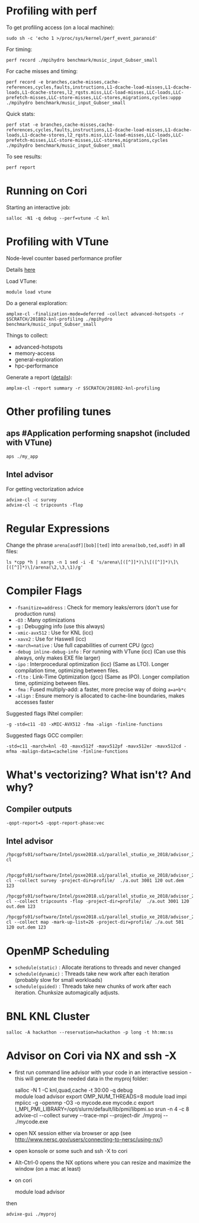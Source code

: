 Profiling with perf
==============================

To get profiling access (on a local machine):

    sudo sh -c 'echo 1 >/proc/sys/kernel/perf_event_paranoid'

For timing:

    perf record ./mpihydro benchmark/music_input_Gubser_small

For cache misses and timing:

    perf record -e branches,cache-misses,cache-references,cycles,faults,instructions,L1-dcache-load-misses,L1-dcache-loads,L1-dcache-stores,l2_rqsts.miss,LLC-load-misses,LLC-loads,LLC-prefetch-misses,LLC-store-misses,LLC-stores,migrations,cycles:uppp ./mpihydro benchmark/music_input_Gubser_small

Quick stats:

    perf stat -e branches,cache-misses,cache-references,cycles,faults,instructions,L1-dcache-load-misses,L1-dcache-loads,L1-dcache-stores,l2_rqsts.miss,LLC-load-misses,LLC-loads,LLC-prefetch-misses,LLC-store-misses,LLC-stores,migrations,cycles ./mpihydro benchmark/music_input_Gubser_small

To see results:

    perf report



Running on Cori
==============================

Starting an interactive job:

    salloc -N1 -q debug --perf=vtune -C knl


Profiling with VTune
==============================

Node-level counter based performance profiler

Details [here](http://www.nersc.gov/users/software/performance-and-debugging-tools/vtune/)

Load VTune:

    module load vtune

Do a general exploration:

    amplxe-cl -finalization-mode=deferred -collect advanced-hotspots -r $SCRATCH/201802-knl-profiling ./mpihydro benchmark/music_input_Gubser_small

Things to collect:

 * advanced-hotspots
 * memory-access
 * general-exploration
 * hpc-performance

Generate a report ([details](https://software.intel.com/en-us/vtune-amplifier-help-report)):

    amplxe-cl -report summary -r $SCRATCH/201802-knl-profiling

Other profiling tunes
=====================

aps #Application performing snapshot (included with VTune)
--------------------------------

    aps ./my_app


Intel advisor
-------------

For getting vectorization advice

    advixe-cl -c survey
    advixe-cl -c tripcounts -flop 


Regular Expressions
===================

Change the phrase `arena[asdf][bob][ted]` into `arena(bob,ted,asdf)` in all files:

    ls *cpp *h | xargs -n 1 sed -i -E 's/arena\[([^]]*)\]\[([^]]*)\]\[([^]]*)\]/arena(\2,\3,\1)/g'


Compiler Flags
===================

 * `-fsanitize=address`       : Check for memory leaks/errors (don't use for production runs)
 * `-O3`                      : Many optimizations
 * `-g`                       : Debugging info (use this always)
 * `-xmic-avx512`             : Use for KNL     (icc)
 * `-xavx2`                   : Use for Haswell (icc)
 * `-march=native`            : Use full capabilities of current CPU (gcc)
 * `-debug inline-debug-info` : For running with VTune (icc) (Can use this always, only makes EXE file larger)
 * `-ipo`                     : Interprocedural optimization (icc) (Same as LTO). Longer compilation time, optimizing between files.
 * `-flto`                    : Link-Time Optimization (gcc) (Same as IPO). Longer compilation time, optimizing between files.
 * `-fma`                     : Fused multiply-add: a faster, more precise way of doing `a=a+b*c`
 * `-align`                   : Ensure memory is allocated to cache-line boundaries, makes accesses faster

Suggested flags INtel compiler:

    -g -std=c11 -O3 -xMIC-AVX512 -fma -align -finline-functions

Suggested flags GCC compiler:

    -std=c11 -march=knl -O3 -mavx512f -mavx512pf -mavx512er -mavx512cd -mfma -malign-data=cacheline -finline-functions



What's vectorizing? What isn't? And why?
========================================

Compiler outputs
----------------

    -qopt-report=5 -qopt-report-phase:vec



Intel advisor
-------------

    /hpcgpfs01/software/Intel/psxe2018.u1/parallel_studio_xe_2018/advisor_2018/bin64/advixe-cl


    /hpcgpfs01/software/Intel/psxe2018.u1/parallel_studio_xe_2018/advisor_2018/bin64/advixe-cl --collect survey -project-dir=profile/  ./a.out 3001 120 out.dem 123

    /hpcgpfs01/software/Intel/psxe2018.u1/parallel_studio_xe_2018/advisor_2018/bin64/advixe-cl --collect tripcounts -flop -project-dir=profile/  ./a.out 3001 120 out.dem 123

    /hpcgpfs01/software/Intel/psxe2018.u1/parallel_studio_xe_2018/advisor_2018/bin64/advixe-cl --collect map -mark-up-list=26 -project-dir=profile/ ./a.out 501 120 out.dem 123



OpenMP Scheduling
===================

 * `schedule(static)`  : Allocate iterations to threads and never changed
 * `schedule(dynamic)` : Threads take new work after each iteration (probably slow for small workloads)
 * `schedule(guided)`  : Threads take new chunks of work after each iteration. Chunksize automagically adjusts.


BNL KNL Cluster
===================

    salloc -A hackathon --reservation=hackathon -p long -t hh:mm:ss

Advisor on Cori via NX and ssh -X
=================================

 * first run command line advisor with your code in an interactive session - this will generate the needed data in the myproj folder:
 
    salloc -N 1 -C knl,quad,cache -t 30:00 -q debug  
    module load advisor
    export OMP_NUM_THREADS=8
    module load impi
    mpiicc -g -openmp -O3 -o mycode.exe mycode.c
    export I_MPI_PMI_LIBRARY=/opt/slurm/default/lib/pmi/libpmi.so
    srun -n 4 -c 8 advixe-cl --collect survey --trace-mpi --project-dir ./myproj  -- ./mycode.exe


 * open NX session either via browser or app (see http://www.nersc.gov/users/connecting-to-nersc/using-nx/)
 * open konsole or some such and ssh -X to cori
 * Alt-Ctrl-0 opens the NX options where you can resize and maximize the window (on a mac at least)
 * on cori 

    module load advisor

  then 

    advixe-gui ./myproj
